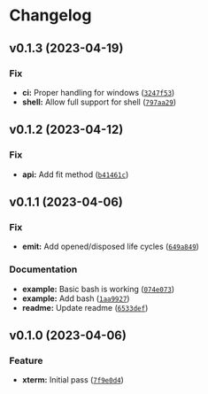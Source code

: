 # Changelog

<!--next-version-placeholder-->

## v0.1.3 (2023-04-19)
### Fix
* **ci:** Proper handling for windows ([`3247f53`](https://github.com/Kitware/trame-xterm/commit/3247f53528e12fb02fe2f029855fcdbb29223f9d))
* **shell:** Allow full support for shell ([`797aa29`](https://github.com/Kitware/trame-xterm/commit/797aa29de0e33aa237ef476770448a9aefb23e29))

## v0.1.2 (2023-04-12)
### Fix
* **api:** Add fit method ([`b41461c`](https://github.com/Kitware/trame-xterm/commit/b41461ce2d330558b27f083db027ce11e3d7c211))

## v0.1.1 (2023-04-06)
### Fix
* **emit:** Add opened/disposed life cycles ([`649a849`](https://github.com/Kitware/trame-xterm/commit/649a849a49ffa5cfe764db13f9634f0d7864c3f4))

### Documentation
* **example:** Basic bash is working ([`074e073`](https://github.com/Kitware/trame-xterm/commit/074e073595152f2f20291cc2ebef8d3eccdf4ffc))
* **example:** Add bash ([`1aa9927`](https://github.com/Kitware/trame-xterm/commit/1aa9927c2855551b3038ff4f1a44604d5bf03ccd))
* **readme:** Update readme ([`6533def`](https://github.com/Kitware/trame-xterm/commit/6533def6791853514b2362dc5631a5df38640e73))

## v0.1.0 (2023-04-06)
### Feature
* **xterm:** Initial pass ([`7f9e0d4`](https://github.com/Kitware/trame-xterm/commit/7f9e0d40234e916be431e078932b708f1549b0fd))

